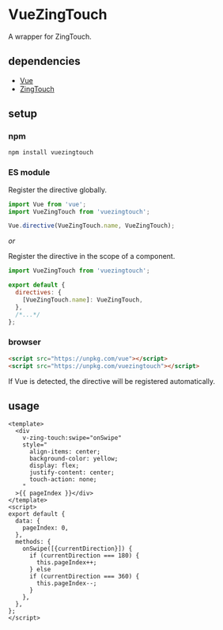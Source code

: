 # VueZingTouch

A wrapper for ZingTouch.

## dependencies

- [Vue](https://github.com/vuejs/vue)
- [ZingTouch](https://github.com/zingchart/zingtouch)

## setup

### npm

```shell
npm install vuezingtouch
```

### ES module

Register the directive globally.

```javascript
import Vue from 'vue';
import VueZingTouch from 'vuezingtouch';

Vue.directive(VueZingTouch.name, VueZingTouch);
```

*or*

Register the directive in the scope of a component.

```javascript
import VueZingTouch from 'vuezingtouch';

export default {
  directives: {
    [VueZingTouch.name]: VueZingTouch,
  },
  /*...*/
};
```

### browser

```html
<script src="https://unpkg.com/vue"></script>
<script src="https://unpkg.com/vuezingtouch"></script>
```

If Vue is detected, the directive will be registered automatically.

## usage

```vue
<template>
  <div
    v-zing-touch:swipe="onSwipe"
    style="
      align-items: center;
      background-color: yellow;
      display: flex;
      justify-content: center;
      touch-action: none;
    "
  >{{ pageIndex }}</div>
</template>
<script>
export default {
  data: {
    pageIndex: 0,
  },
  methods: {
    onSwipe([{currentDirection}]) {
      if (currentDirection === 180) {
        this.pageIndex++;   
      } else
      if (currentDirection === 360) {
        this.pageIndex--;
      }
    },
  },
};
</script>
```
